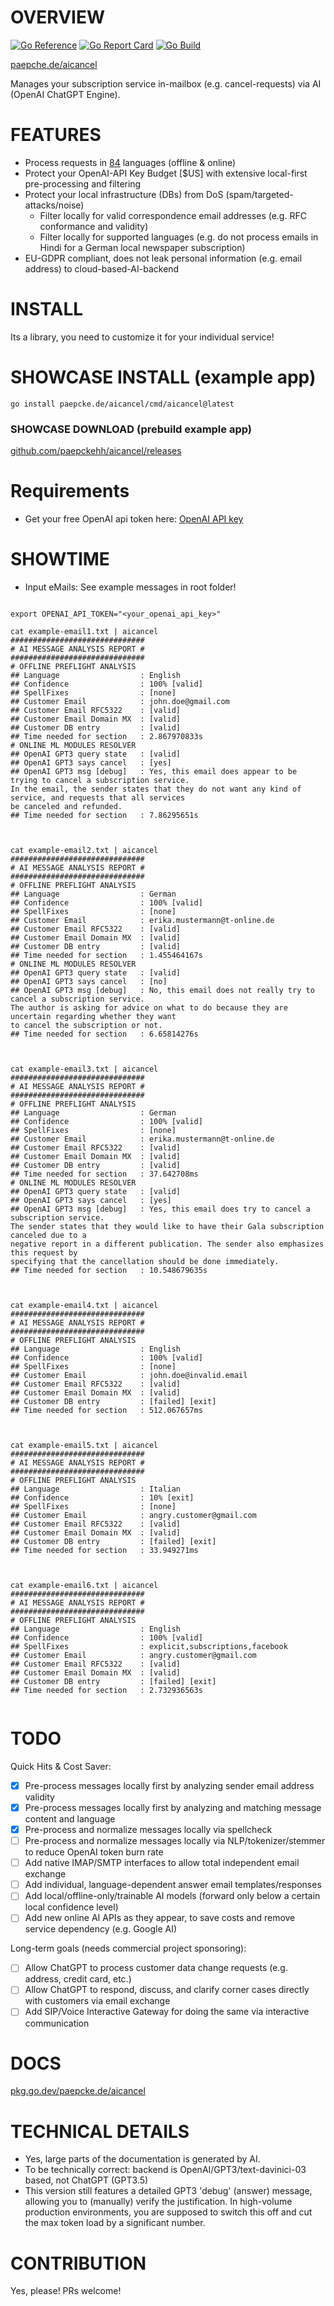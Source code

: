 # OVERVIEW
[![Go Reference](https://pkg.go.dev/badge/paepcke.de/aicancel.svg)](https://pkg.go.dev/paepcke.de/aicancel) [![Go Report Card](https://goreportcard.com/badge/paepcke.de/aicancel)](https://goreportcard.com/report/paepcke.de/aicancel) [![Go Build](https://github.com/paepckehh/aicancel/actions/workflows/golang.yml/badge.svg)](https://github.com/paepckehh/aicancel/actions/workflows/golang.yml)

[paepche.de/aicancel](https://paepcke.de/aicancel) 

Manages your subscription service in-mailbox (e.g. cancel-requests) via AI (OpenAI ChatGPT Engine).

# FEATURES

* Process requests in [84](https://github.com/abadojack/whatlanggo/blob/master/SUPPORTED_LANGUAGES.md#supported-languages) languages (offline & online)
* Protect your OpenAI-API Key Budget [$US] with extensive local-first pre-processing and filtering 
* Protect your local infrastructure (DBs) from DoS (spam/targeted-attacks/noise)
	* Filter locally for valid correspondence email addresses (e.g. RFC conformance and validity)
	* Filter locally for supported languages (e.g. do not process emails in Hindi for a German local newspaper subscription)
* EU-GDPR compliant, does not leak personal information (e.g. email address) to cloud-based-AI-backend


# INSTALL

Its a library, you need to customize it for your individual service!

# SHOWCASE INSTALL (example app)

```
go install paepcke.de/aicancel/cmd/aicancel@latest
```

### SHOWCASE DOWNLOAD (prebuild example app)

[github.com/paepckehh/aicancel/releases](https://github.com/paepckehh/aicancel/releases)

# Requirements

* Get your free OpenAI api token here: [OpenAI API key](https://openai.com/api)

# SHOWTIME

* Input eMails: See example messages in root folder!

```Shell 

export OPENAI_API_TOKEN="<your_openai_api_key>"

cat example-email1.txt | aicancel
##############################
# AI MESSAGE ANALYSIS REPORT #
##############################
# OFFLINE PREFLIGHT ANALYSIS
## Language                  : English
## Confidence                : 100% [valid]
## SpellFixes                : [none]
## Customer Email            : john.doe@gmail.com
## Customer Email RFC5322    : [valid]
## Customer Email Domain MX  : [valid]
## Customer DB entry         : [valid]
## Time needed for section   : 2.867970833s
# ONLINE ML MODULES RESOLVER 
## OpenAI GPT3 query state   : [valid]
## OpenAI GPT3 says cancel   : [yes]
## OpenAI GPT3 msg [debug]   : Yes, this email does appear to be trying to cancel a subscription service. 
In the email, the sender states that they do not want any kind of service, and requests that all services 
be canceled and refunded.
## Time needed for section   : 7.86295651s



cat example-email2.txt | aicancel
##############################
# AI MESSAGE ANALYSIS REPORT #
##############################
# OFFLINE PREFLIGHT ANALYSIS
## Language                  : German
## Confidence                : 100% [valid]
## SpellFixes                : [none]
## Customer Email            : erika.mustermann@t-online.de
## Customer Email RFC5322    : [valid]
## Customer Email Domain MX  : [valid]
## Customer DB entry         : [valid]
## Time needed for section   : 1.455464167s
# ONLINE ML MODULES RESOLVER 
## OpenAI GPT3 query state   : [valid]
## OpenAI GPT3 says cancel   : [no]
## OpenAI GPT3 msg [debug]   : No, this email does not really try to cancel a subscription service. 
The author is asking for advice on what to do because they are uncertain regarding whether they want
to cancel the subscription or not.
## Time needed for section   : 6.65814276s



cat example-email3.txt | aicancel
##############################
# AI MESSAGE ANALYSIS REPORT #
##############################
# OFFLINE PREFLIGHT ANALYSIS
## Language                  : German
## Confidence                : 100% [valid]
## SpellFixes                : [none]
## Customer Email            : erika.mustermann@t-online.de
## Customer Email RFC5322    : [valid]
## Customer Email Domain MX  : [valid]
## Customer DB entry         : [valid]
## Time needed for section   : 37.642708ms
# ONLINE ML MODULES RESOLVER 
## OpenAI GPT3 query state   : [valid]
## OpenAI GPT3 says cancel   : [yes]
## OpenAI GPT3 msg [debug]   : Yes, this email does try to cancel a subscription service. 
The sender states that they would like to have their Gala subscription canceled due to a 
negative report in a different publication. The sender also emphasizes this request by 
specifying that the cancellation should be done immediately.
## Time needed for section   : 10.548679635s



cat example-email4.txt | aicancel
##############################
# AI MESSAGE ANALYSIS REPORT #
##############################
# OFFLINE PREFLIGHT ANALYSIS
## Language                  : English
## Confidence                : 100% [valid]
## SpellFixes                : [none]
## Customer Email            : john.doe@invalid.email
## Customer Email RFC5322    : [valid]
## Customer Email Domain MX  : [valid]
## Customer DB entry         : [failed] [exit]
## Time needed for section   : 512.067657ms



cat example-email5.txt | aicancel
##############################
# AI MESSAGE ANALYSIS REPORT #
##############################
# OFFLINE PREFLIGHT ANALYSIS
## Language                  : Italian
## Confidence                : 10% [exit]
## SpellFixes                : [none]
## Customer Email            : angry.customer@gmail.com
## Customer Email RFC5322    : [valid]
## Customer Email Domain MX  : [valid]
## Customer DB entry         : [failed] [exit]
## Time needed for section   : 33.949271ms



cat example-email6.txt | aicancel
##############################
# AI MESSAGE ANALYSIS REPORT #
##############################
# OFFLINE PREFLIGHT ANALYSIS
## Language                  : English
## Confidence                : 100% [valid]
## SpellFixes                : explicit,subscriptions,facebook
## Customer Email            : angry.customer@gmail.com
## Customer Email RFC5322    : [valid]
## Customer Email Domain MX  : [valid]
## Customer DB entry         : [failed] [exit]
## Time needed for section   : 2.732936563s


```

# TODO 

Quick Hits & Cost Saver:
- [X] Pre-process messages locally first by analyzing sender email address validity
- [X] Pre-process messages locally first by analyzing and matching message content and language
- [X] Pre-process and normalize messages locally via spellcheck
- [ ] Pre-process and normalize messages locally via NLP/tokenizer/stemmer to reduce OpenAI token burn rate
- [ ] Add native IMAP/SMTP interfaces to allow total independent email exchange
- [ ] Add individual, language-dependent answer email templates/responses
- [ ] Add local/offline-only/trainable AI models (forward only below a certain local confidence level)
- [ ] Add new online AI APIs as they appear, to save costs and remove service dependency (e.g. Google AI)

Long-term goals (needs commercial project sponsoring):
- [ ] Allow ChatGPT to process customer data change requests (e.g. address, credit card, etc.)
- [ ] Allow ChatGPT to respond, discuss, and clarify corner cases directly with customers via email exchange
- [ ] Add SIP/Voice Interactive Gateway for doing the same via interactive communication

# DOCS

[pkg.go.dev/paepcke.de/aicancel](https://pkg.go.dev/paepcke.de/aicancel)

# TECHNICAL DETAILS

* Yes, large parts of the documentation is generated by AI.
* To be technically correct: backend is OpenAI/GPT3/text-davinici-03 based, not ChatGPT (GPT3.5) 
* This version still features a detailed GPT3 'debug' (answer) message, allowing you to (manually) verify the justification. In high-volume production environments, you are supposed to switch this off and cut the max token load by a significant number.

# CONTRIBUTION

Yes, please! PRs welcome!

